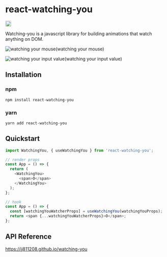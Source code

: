 # react-watching-you

<a href="https://www.npmjs.com/package/react-watching-you"><img src="https://badge.fury.io/js/react-watching-you.svg" alt="npm version" height="18"></a>

Watching-you is a javascript library for building animations that watch anything on DOM.

![watching your mouse](https://github.com/jj811208/watching-you/blob/main/static/1.gif)(watching your mouse)

![watching your input value](https://github.com/jj811208/watching-you/blob/main/static/2.gif)(watching your input value)

## Installation

### npm

```
npm install react-watching-you
```

### yarn

```
yarn add react-watching-you
```

## Quickstart

```javascript
import WatchingYou, { useWatchingYou } from 'react-watching-you';

// render props
const App = () => {
  return (
    <WatchingYou>
      <span>O</span>
    </WatchingYou>
  );
};

// hook
const App = () => {
  const [watchingYouWatcherProps] = useWatchingYou(watchingYouProps);
  return <span {...watchingYouWatcherProps}>O</span>;
};
```

## API Reference

<a href="https://jj811208.github.io/watching-you" target="_blank">https://jj811208.github.io/watching-you</a>
